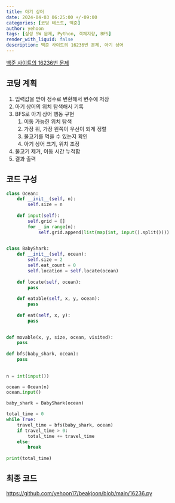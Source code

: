 ```yaml
---
title: 아기 상어
date: 2024-04-03 06:25:00 +/-09:00
categories: [코딩 테스트, 백준]
author: yehoon
tags: [삼성 SW 문제, Python, 객체지향, BFS]
render_with_liquid: false
description: 백준 사이트의 16236번 문제, 아기 상어
---
```


[백준 사이트의 16236번 문제](https://www.acmicpc.net/problem/16236)

## 코딩 계획
1. 입력값을 받아 정수로 변환해서 변수에 저장
2. 아기 상어의 위치 탐색해서 기록
3. BFS로 아기 상어 행동 구현
   1. 이동 가능한 위치 탐색 
   2. 가장 위, 가장 왼쪽이 우선이 되게 정렬
   3. 물고기를 먹을 수 있는지 확인
   4. 아기 상어 크기, 위치 조정
4. 물고기 제거, 이동 시간 누적합
5. 결과 출력


## 코드 구성
```python 
class Ocean:
    def __init__(self, n):
        self.size = n
        
    def input(self):
        self.grid = []
        for _ in range(n):
            self.grid.append(list(map(int, input().split())))

        
class BabyShark:
    def __init__(self, ocean):
        self.size = 2
        self.eat_count = 0
        self.location = self.locate(ocean)
        
    def locate(self, ocean):
        pass
                
    def eatable(self, x, y, ocean):
        pass
        
    def eat(self, x, y):
        pass
        

def movable(x, y, size, ocean, visited):
    pass
    
def bfs(baby_shark, ocean):
    pass    
        
        
n = int(input())

ocean = Ocean(n)
ocean.input()

baby_shark = BabyShark(ocean)

total_time = 0
while True:
    travel_time = bfs(baby_shark, ocean)
    if travel_time > 0:
        total_time += travel_time
    else:
        break
    
print(total_time)
```

## 최종 코드
<https://github.com/yehoon17/beakjoon/blob/main/16236.py>
